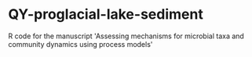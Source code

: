 # QY-proglacial-lake-sediment
 R code for the manuscript 'Assessing mechanisms for microbial taxa and community dynamics using process models'
